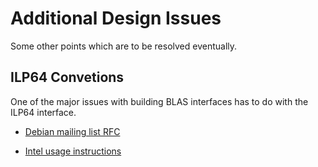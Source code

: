 # Additional Design Issues

Some other points which are to be resolved eventually.

## ILP64 Convetions

One of the major issues with building BLAS interfaces has to do with the
ILP64 interface.

- [Debian mailing list RFC]
- [Intel usage instructions]

  [Debian mailing list RFC]: https://lists.debian.org/debian-science/2018/10/msg00030.html
  [Intel usage instructions]: https://www.intel.com/content/www/us/en/docs/onemkl/developer-guide-linux/2024-1/using-the-ilp64-interface-vs-lp64-interface.html
